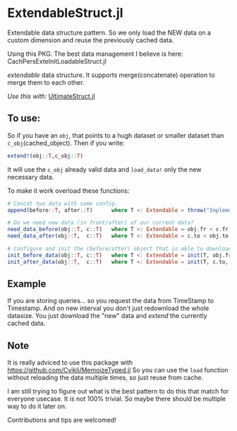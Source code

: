 # ExtendableStruct.jl
Extendable data structure pattern. 
So we only load the NEW data on a custom dimension and reuse the previously cached data. 

Using this PKG. The best data management I believe is here: CachPersExteInitLoadableStruct.jl

*extendable* data structure. It supports merge(concatenate) operation to merge them to each other. 

*Use this with:* [UltimateStruct.jl](https://github.com/Cvikli/UniversalStruct.jl)

## To use:
So if you have an `obj`, that points to a hugh dataset or smaller dataset than `c_obj`(cached_object). Then if you write:
```julia
extend!(obj::T,c_obj::T)
```
It will use the `c_obj` already valid data and `load_data!` only the new necessary data.

To make it work overload these functions: 
```julia
# Concat two data with same config.
append(before::T, after::T)      where T <: Extendable = throw("Implement the merging process, how do you concat two $T")

# Do we need new data (in front/after) of our current data?
need_data_before(obj::T, c::T)   where T <: Extendable = obj.fr < c.fr
need_data_after(obj::T,  c::T)   where T <: Extendable = c.to < obj.to

# Configure and init the (before/after) object that is able to download the right data with load_data
init_before_data(obj::T, c::T)   where T <: Extendable = init(T, obj.fr, c.fr, obj.config)
init_after_data(obj::T,  c::T)   where T <: Extendable = init(T, c.to, obj.to, obj.config)
```

## Example
If you are storing queries... so you request the data from TimeStamp to Timestamp. And on new interval you don't just redownload the whole datasize. You just download the "new" data and *extend* the currently cached data. 


## Note
It is really adviced to use this package with https://github.com/Cvikli/MemoizeTyped.jl 
So you can use the `load` function without reloading the data multiple times, so just reuse from cache. 

I am still trying to figure out what is the best pattern to do this that match for everyone usecase. It is not 100% trivial. So maybe there should be multiple way to do it later on. 

Contributions and tips are welcomed! 





